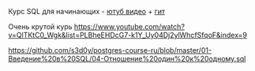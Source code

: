
Курс SQL для начинающих - [ютуб видео](https://www.youtube.com/playlist?list=PLBheEHDcG7-k1Y_Uy04Dj2ylWhcfSfqoF) + [гит](https://github.com/s3d0y/postgres-course-ru/blob/master/01-Введение%20в%20SQL/04-Отношение%20один%20к%20одному.sql)

Очень крутой курь
https://www.youtube.com/watch?v=QlTKtC0_Wgk&list=PLBheEHDcG7-k1Y_Uy04Dj2ylWhcfSfqoF&index=9

https://github.com/s3d0y/postgres-course-ru/blob/master/01-Введение%20в%20SQL/04-Отношение%20один%20к%20одному.sql